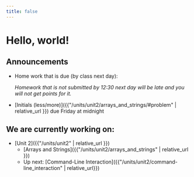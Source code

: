 ```yaml
---
title: false
---
```


# Hello, world!

## Announcements

  - Home work that is due (by class next day):

      *Homework that is not submitted by 12:30 next day will be late and you will not get points for it.*
      
  -  [Initials (less/more)]({{"/units/unit2/arrays_and_strings/#problem" | relative_url }}) due Friday at midnight

## We are currently working on:
* [Unit 2]({{"/units/unit2" | relative_url }})
  * [Arrays and Strings]({{"/units/unit2/arrays_and_strings" | relative_url }})
  * Up next: [Command-Line Interaction]({{"/units/unit2/command-line_interaction" | relative_url}})


<!--
This is CS50 AP, Harvard University's introduction to the intellectual enterprises of computer science and the art of programming for students in high school, which satisfies the College Board's new AP CS Principles curriculum framework.
-->
<!--
<iframe src="https://www.youtube.com/embed/tZxLMIk_SaY?playlist=GAB6Gm7pTTA"></iframe>
-->
